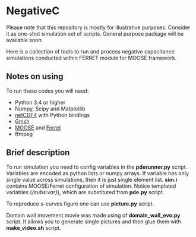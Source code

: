 # NegativeC

Please note that this repository is mostly for illustrative purposes. Consider
it as one-shot simulation set of scripts. General purpose package will be 
available soon.

Here is a collection of tools to run and process negative capacitance
simulations conducted within FERRET module for MOOSE framework.

## Notes on using

To run these codes you will need:

* Python 3.4 or higher
* Numpy, Scipy and Matplotlib
* [netCDF4](https://www.unidata.ucar.edu/software/netcdf/) with Python bindings 
* [Gmsh](http://gmsh.info/)
* [MOOSE](http://mooseframework.org/) and [Ferret](https://bitbucket.org/mesoscience/ferret)
* ffmpeg

## Brief description

To run simulation you need to config variables in the __pderunner.py__ script.
Variables are encoded as python lists or numpy arrays. If variable has only
single value across simulations, then it is just single element list.
__sim.i__ contains MOOSE/Ferret configuration of simulation. Notice templated
variables (_{subs:var}_), which are substituted from __pde.py__ script.

To reproduce s-curves figure one can use __picture.py__ script.

Domain wall movement movie was made using of __domain_wall_evo.py__
script. It allows you to generate single pictures and then glue them
with __make_video.sh__ script.
